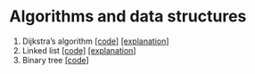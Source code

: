 # Algorithms and data structures

1. Dijkstra’s algorithm [[code]](https://github.com/DamianMarkowski/algorithms-and-data-structures/blob/master/Dijkstras-algorithm/Dijkstras-algorithm.playground/Contents.swift) [[explanation]](https://damianmarkowski.com/blog/2024/09/14/dijkstras-algorithm/)
2. Linked list [[code]](https://github.com/DamianMarkowski/algorithms-and-data-structures/blob/master/Linked-list/Linked-list.playground/Contents.swift) [[explanation]](https://damianmarkowski.com/blog/2024/11/24/linked-list/)
3. Binary tree [[code]](https://github.com/DamianMarkowski/algorithms-and-data-structures/blob/master/Binary-tree/Binary-tree.playground/Contents.swift)